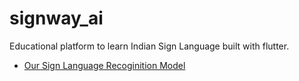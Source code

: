 # signway_ai

Educational platform to learn Indian Sign Language built with flutter.

- [Our Sign Language Recoginition Model](https://github.com/dakshoza/hand-gesture-recognition-mediapipe/tree/personal)
